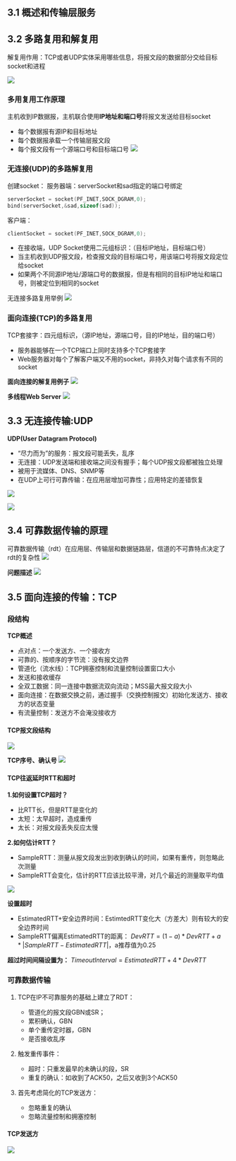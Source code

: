 ## 3.1 概述和传输层服务



## 3.2 多路复用和解复用
解复用作用：TCP或者UDP实体采用哪些信息，将报文段的数据部分交给目标socket和进程

![](https://ypic.oss-cn-hangzhou.aliyuncs.com/202212272008209.png)

### 多用复用工作原理
主机收到IP数据报，主机联合使用**IP地址和端口号**将报文发送给目标socket
- 每个数据报有源IP和目标地址
- 每个数据报承载一个传输层报文段
- 每个报文段有一个源端口号和目标端口号
![](https://ypic.oss-cn-hangzhou.aliyuncs.com/202212272016000.png)

### 无连接(UDP)的多路解复用
创建socket：
服务器端：serverSocket和sad指定的端口号绑定
```c
serverSocket = socket(PF_INET,SOCK_DGRAM,0);
bind(serverSocket,&sad,sizeof(sad));
```

客户端：
```c
clientSocket = socket(PF_INET,SOCK_DGRAM,0);
```

- 在接收端，UDP Socket使用二元组标识：（目标IP地址，目标端口号）
- 当主机收到UDP报文段，检查报文段的目标端口号，用该端口号将报文段定位给socket
- 如果两个不同源IP地址/源端口号的数据报，但是有相同的目标IP地址和端口号，则被定位到相同的socket

无连接多路复用举例
![](https://ypic.oss-cn-hangzhou.aliyuncs.com/202212272022028.png)

### 面向连接(TCP)的多路复用
TCP套接字：四元组标识，（源IP地址，源端口号，目的IP地址，目的端口号）
- 服务器能够在一个TCP端口上同时支持多个TCP套接字
- Web服务器对每个了解客户端又不用的socket，非持久对每个请求有不同的socket

**面向连接的解复用例子**
![](https://ypic.oss-cn-hangzhou.aliyuncs.com/202212272032812.png)

**多线程Web Server**
![](https://ypic.oss-cn-hangzhou.aliyuncs.com/202212272033407.png)

## 3.3 无连接传输:UDP
**UDP(User Datagram Protocol)**
- “尽力而为”的服务：报文段可能丢失，乱序
- 无连接：UDP发送端和接收端之间没有握手；每个UDP报文段都被独立处理
- 被用于流媒体、DNS、SNMP等
- 在UDP上可行可靠传输：在应用层增加可靠性；应用特定的差错恢复

![](https://ypic.oss-cn-hangzhou.aliyuncs.com/202212272038897.png)

![](https://ypic.oss-cn-hangzhou.aliyuncs.com/202212272039387.png)

## 3.4 可靠数据传输的原理
可靠数据传输（rdt）在应用层、传输层和数据链路层，信道的不可靠特点决定了rdt的复杂性
![](https://ypic.oss-cn-hangzhou.aliyuncs.com/202212281504717.png)

**问题描述**
![](https://ypic.oss-cn-hangzhou.aliyuncs.com/202212281511962.png)




## 3.5 面向连接的传输：TCP
### 段结构
**TCP概述**
- 点对点：一个发送方、一个接收方
- 可靠的、按顺序的字节流：没有报文边界
- 管道化（流水线）：TCP拥塞控制和流量控制设置窗口大小
- 发送和接收缓存
- 全双工数据：同一连接中数据流双向流动；MSS最大报文段大小
- 面向连接：在数据交换之前，通过握手（交换控制报文）初始化发送方、接收方的状态变量
- 有流量控制：发送方不会淹没接收方

#### TCP报文段结构
![](https://ypic.oss-cn-hangzhou.aliyuncs.com/202212291920187.png)

**TCP序号、确认号**
![](https://ypic.oss-cn-hangzhou.aliyuncs.com/202212291959929.png)

#### TCP往返延时RTT和超时
**1.如何设置TCP超时？**
- 比RTT长，但是RTT是变化的
- 太短：太早超时，造成重传
- 太长：对报文段丢失反应太慢

**2.如何估计RTT？**
- SampleRTT：测量从报文段发出到收到确认的时间，如果有重传，则忽略此次测量
- SampleRTT会变化，估计的RTT应该比较平滑，对几个最近的测量取平均值

![](https://ypic.oss-cn-hangzhou.aliyuncs.com/202212292008455.png)

**设置超时**
- EstimatedRTT+安全边界时间：EstimtedRTT变化大（方差大）则有较大的安全边界时间
- SampleRTT偏离EstimatedRTT的距离：
$DevRTT = (1-a) * DevRTT + a *  | SampleRTT - EstimatedRTT|$，a推荐值为0.25

**超过时间间隔设置为：**
$TimeoutInterval = EstimatedRTT + 4 * DevRTT$

### 可靠数据传输
1. TCP在IP不可靠服务的基础上建立了RDT：
	- 管道化的报文段GBN或SR；
	- 累积确认，GBN
	- 单个重传定时器，GBN
	- 是否接收乱序

 2. 触发重传事件：
	- 超时：只重发最早的未确认的段，SR
	- 重复的确认：如收到了ACK50，之后又收到3个ACK50

3. 首先考虑简化的TCP发送方：
	- 忽略重复的确认
	- 忽略流量控制和拥塞控制

 #### TCP发送方


 ![](https://ypic.oss-cn-hangzhou.aliyuncs.com/202212292020382.png)

